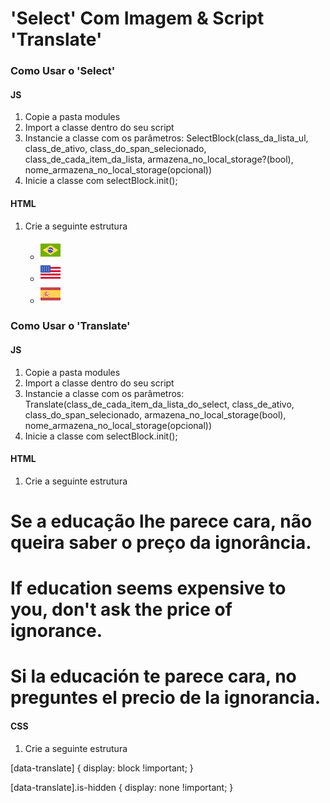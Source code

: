 # 'Select' Com Imagem & Script 'Translate'

### Como Usar o 'Select'

#### JS
1. Copie a pasta modules
2. Import a classe dentro do seu script
3. Instancie a classe com os parâmetros:
    SelectBlock(class_da_lista_ul, class_de_ativo, class_do_span_selecionado, class_de_cada_item_da_lista, armazena_no_local_storage?(bool), nome_armazena_no_local_storage(opcional))
4. Inicie a classe com selectBlock.init();

#### HTML
1. Crie a seguinte estrutura

    <div class="nav__select">
      <span class="nav__select__display" data-select="true" id=""></span>
      <ul class="nav__select__select select-box">
       <li class="select-box__item" id="language-pt-br"><a href="#"><img src="img/flag_pt_br.png" /></a></li>
        <li class="select-box__item" id="language-en"><a href="#"><img src="img/flag_en.png" /></a></li>
        <li class="select-box__item" id="language-es"><a href="#"><img src="img/flag_es.png" /></a></li>
      </ul>
    </div>


### Como Usar o 'Translate'

#### JS
1. Copie a pasta modules
2. Import a classe dentro do seu script
3. Instancie a classe com os parâmetros:
    Translate(class_de_cada_item_da_lista_do_select, class_de_ativo, class_do_span_selecionado, armazena_no_local_storage(bool), nome_armazena_no_local_storage(opcional))
4. Inicie a classe com selectBlock.init();

#### HTML
1. Crie a seguinte estrutura

  <!-- no HTML tem que inserir o [data-translate='language-pt'] nas TAGS onde será traduzida -->
  <h1 data-translate="language-pt-br">Se a educação lhe parece cara, não queira saber o preço da ignorância.</h1>
  <h1 data-translate="language-en">If education seems expensive to you, don't ask the price of ignorance.</h1>
  <h1 data-translate="language-es">Si la educación te parece cara, no preguntes el precio de la ignorancia.</h1>

#### CSS
1. Crie a seguinte estrutura

  [data-translate] {
    display: block !important;
  }

  [data-translate].is-hidden {
    display: none !important;
  }


